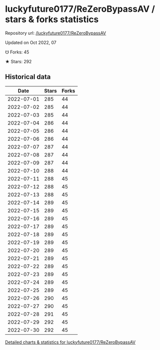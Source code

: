 # luckyfuture0177/ReZeroBypassAV / stars & forks statistics

Repository url: [/luckyfuture0177/ReZeroBypassAV](https://github.com/luckyfuture0177/ReZeroBypassAV)

Updated on Oct 2022, 07

☋ Forks: 45

★ Stars: 292

## Historical data
| Date | Stars | Forks |
|------|-------|-------|
| 2022-07-01 | 285 | 44 | 
| 2022-07-02 | 285 | 44 | 
| 2022-07-03 | 285 | 44 | 
| 2022-07-04 | 286 | 44 | 
| 2022-07-05 | 286 | 44 | 
| 2022-07-06 | 286 | 44 | 
| 2022-07-07 | 287 | 44 | 
| 2022-07-08 | 287 | 44 | 
| 2022-07-09 | 287 | 44 | 
| 2022-07-10 | 288 | 44 | 
| 2022-07-11 | 288 | 45 | 
| 2022-07-12 | 288 | 45 | 
| 2022-07-13 | 288 | 45 | 
| 2022-07-14 | 289 | 45 | 
| 2022-07-15 | 289 | 45 | 
| 2022-07-16 | 289 | 45 | 
| 2022-07-17 | 289 | 45 | 
| 2022-07-18 | 289 | 45 | 
| 2022-07-19 | 289 | 45 | 
| 2022-07-20 | 289 | 45 | 
| 2022-07-21 | 289 | 45 | 
| 2022-07-22 | 289 | 45 | 
| 2022-07-23 | 289 | 45 | 
| 2022-07-24 | 289 | 45 | 
| 2022-07-25 | 289 | 45 | 
| 2022-07-26 | 290 | 45 | 
| 2022-07-27 | 290 | 45 | 
| 2022-07-28 | 291 | 45 | 
| 2022-07-29 | 292 | 45 | 
| 2022-07-30 | 292 | 45 | 


[Detailed charts & statistics for luckyfuture0177/ReZeroBypassAV](https://reviewgithub.com/rep/luckyfuture0177/ReZeroBypassAV)
